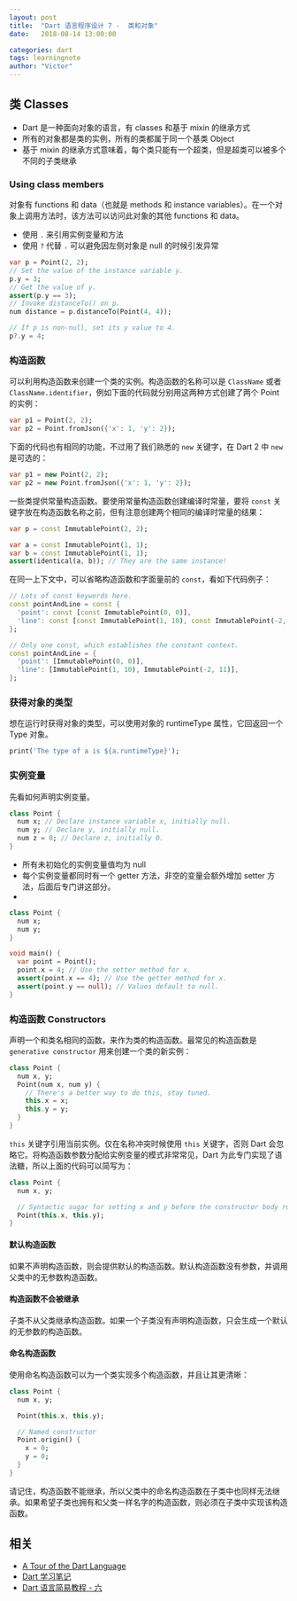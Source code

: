 ```yaml
---
layout: post
title:  "Dart 语言程序设计 7 -  类和对象"
date:   2018-08-14 13:00:00

categories: dart
tags: learningnote
author: "Victor"
---
```


## 类 Classes

* Dart 是一种面向对象的语言，有 classes 和基于 mixin 的继承方式
* 所有的对象都是类的实例，所有的类都属于同一个基类 Object
* 基于 mixin 的继承方式意味着，每个类只能有一个超类，但是超类可以被多个不同的子类继承

### Using class members

对象有 functions 和 data（也就是 methods 和 instance variables）。在一个对象上调用方法时，该方法可以访问此对象的其他 functions 和 data。

* 使用 `.` 来引用实例变量和方法
* 使用 `?` 代替 `.` 可以避免因左侧对象是 null 的时候引发异常

```dart
var p = Point(2, 2);
// Set the value of the instance variable y.
p.y = 3;
// Get the value of y.
assert(p.y == 3);
// Invoke distanceTo() on p.
num distance = p.distanceTo(Point(4, 4));
```

```dart
// If p is non-null, set its y value to 4.
p?.y = 4;
```

### 构造函数

可以利用构造函数来创建一个类的实例。构造函数的名称可以是 `ClassName` 或者 `ClassName.identifier`，例如下面的代码就分别用这两种方式创建了两个 Point 的实例：

```dart
var p1 = Point(2, 2);
var p2 = Point.fromJson({'x': 1, 'y': 2});
```

下面的代码也有相同的功能，不过用了我们熟悉的 `new` 关键字，在 Dart 2 中 `new` 是可选的：

```dart
var p1 = new Point(2, 2);
var p2 = new Point.fromJson({'x': 1, 'y': 2});
```

一些类提供常量构造函数。要使用常量构造函数创建编译时常量，要将 `const` 关键字放在构造函数名称之前，但有注意创建两个相同的编译时常量的结果：

```dart
var p = const ImmutablePoint(2, 2);

var a = const ImmutablePoint(1, 1);
var b = const ImmutablePoint(1, 1);
assert(identical(a, b)); // They are the same instance!
```

在同一上下文中，可以省略构造函数和字面量前的 `const`，看如下代码例子：

```dart
// Lots of const keywords here.
const pointAndLine = const {
  'point': const [const ImmutablePoint(0, 0)],
  'line': const [const ImmutablePoint(1, 10), const ImmutablePoint(-2, 11)],
};
```

```dart
// Only one const, which establishes the constant context.
const pointAndLine = {
  'point': [ImmutablePoint(0, 0)],
  'line': [ImmutablePoint(1, 10), ImmutablePoint(-2, 11)],
};
```

### 获得对象的类型

想在运行时获得对象的类型，可以使用对象的 runtimeType 属性，它回返回一个 Type 对象。

```dart
print('The type of a is ${a.runtimeType}');
```

### 实例变量

先看如何声明实例变量。

```dart
class Point {
  num x; // Declare instance variable x, initially null.
  num y; // Declare y, initially null.
  num z = 0; // Declare z, initially 0.
}
```

* 所有未初始化的实例变量值均为 null
* 每个实例变量都同时有一个 getter 方法，非空的变量会额外增加 setter 方法，后面后专门讲这部分。
*

```dart
class Point {
  num x;
  num y;
}

void main() {
  var point = Point();
  point.x = 4; // Use the setter method for x.
  assert(point.x == 4); // Use the getter method for x.
  assert(point.y == null); // Values default to null.
}
```

### 构造函数 Constructors

声明一个和类名相同的函数，来作为类的构造函数。最常见的构造函数是 `generative constructor` 用来创建一个类的新实例：

```dart
class Point {
  num x, y;
  Point(num x, num y) {
    // There's a better way to do this, stay tuned.
    this.x = x;
    this.y = y;
  }
}
```

`this` 关键字引用当前实例。仅在名称冲突时候使用 `this` 关键字，否则 Dart 会忽略它。将构造函数参数分配给实例变量的模式非常常见，Dart 为此专门实现了语法糖，所以上面的代码可以简写为：

```dart
class Point {
  num x, y;

  // Syntactic sugar for setting x and y before the constructor body runs.
  Point(this.x, this.y);
}
```

#### 默认构造函数

如果不声明构造函数，则会提供默认的构造函数。默认构造函数没有参数，并调用父类中的无参数构造函数。

#### 构造函数不会被继承

子类不从父类继承构造函数。如果一个子类没有声明构造函数，只会生成一个默认的无参数的构造函数。

#### 命名构造函数

使用命名构造函数可以为一个类实现多个构造函数，并且让其更清晰：

```dart
class Point {
  num x, y;

  Point(this.x, this.y);

  // Named constructor
  Point.origin() {
    x = 0;
    y = 0;
  }
}
```

请记住，构造函数不能继承，所以父类中的命名构造函数在子类中也同样无法继承。如果希望子类也拥有和父类一样名字的构造函数，则必须在子类中实现该构造函数。

## 相关

* [A Tour of the Dart Language](https://www.dartlang.org/guides/language/language-tour)
* [Dart 学习笔记](http://www.cndartlang.com/dart/page/4)
* [Dart 语言简易教程 - 六](https://www.jianshu.com/p/78d317b2ea79)
